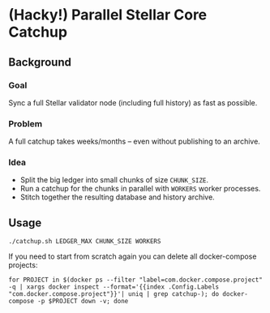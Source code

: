 # (Hacky!) Parallel Stellar Core Catchup

## Background

### Goal

Sync a full Stellar validator node (including full history) as fast as possible.

### Problem

A full catchup takes weeks/months – even without publishing to an archive.

### Idea

 * Split the big ledger into small chunks of size `CHUNK_SIZE`.
 * Run a catchup for the chunks in parallel with `WORKERS` worker processes.
 * Stitch together the resulting database and history archive.

## Usage

```
./catchup.sh LEDGER_MAX CHUNK_SIZE WORKERS
```

If you need to start from scratch again you can delete all docker-compose projects:

```
for PROJECT in $(docker ps --filter "label=com.docker.compose.project" -q | xargs docker inspect --format='{{index .Config.Labels "com.docker.compose.project"}}'| uniq | grep catchup-); do docker-compose -p $PROJECT down -v; done
```
